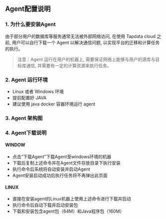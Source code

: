 ## **Agent配置说明**
### **1. 为什么要安装Agent**
由于部分用户的数据库等服务通常无法被外部网络访问, 在使用 Tapdata cloud 之前, 用户可以自行下载一个 Agent 以解决通信问题, 以实现平台的迁移和计算任务的执行。
>注意：Agent 运行在用户的机器上, 需要保证网络上能够与用户的源库与目标库通信, 并需要有一定的计算资源来执行任务。
### **2. Agent 运行环境**
- Linux 或者 Windows 环境<br>
- 提前配置好 JAVA<br>
- 建议使用 java docker 容器环境运行 agent

### **3. Agent 架构图**


### **4. Agent下载说明**
#### **WINDOW**
- 点击“下载Agent”下载Agent至windows环境的机器
- 下载后复制上述命令并在Agent文件存放目录下执行安装
- 执行命令后系统将自动安装并启动Agent
- Agent安装启动成功后执行任务将不再弹出此页面

#### **LINUX**
- 直接在安装agent的Linux机器上使用上述命令进行下载并启动<br>
- 执行命令后自动下载并启动安装包<br>
- 下载和安装包含agent包（64M）和Java程序包（160M）<br>

